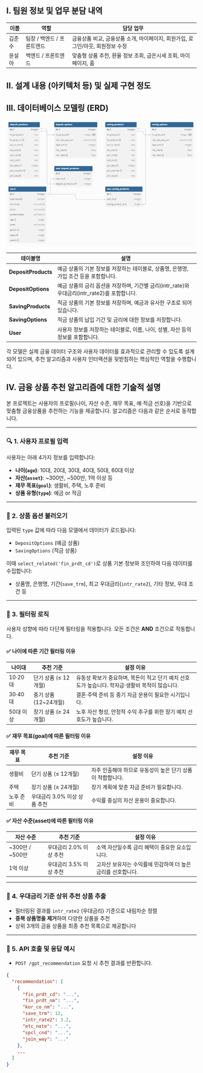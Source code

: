 ## I. 팀원 정보 및 업무 분담 내역
| 이름 | 역할 | 담당 업무 | 
|------|--------|-----------|
| 김준수 | 팀장 / 백엔드 / 프론트엔드 | 금융상품 비교, 금융상품 소개, 마이페이지, 회원가입, 로그인/아웃, 회원정보 수정
| 윤설아 | 백엔드 / 프론트엔드 | 맞춤형 상품 추천, 환율 정보 조회, 금은시세 조회, 마이페이지, 홈

## II. 설계 내용 (아키텍처 등) 및 실제 구현 정도

## III. 데이터베이스 모델링 (ERD)
![ERD](./erd.png)

| 테이블명              | 설명                                                                 |
|----------------------|----------------------------------------------------------------------|
| **DepositProducts**  | 예금 상품의 기본 정보를 저장하는 테이블로, 상품명, 은행명, 가입 조건 등을 포함합니다. |
| **DepositOptions**   | 예금 상품의 금리 옵션을 저장하며, 기간별 금리(intr_rate)와 우대금리(intr_rate2)를 포함합니다. |
| **SavingProducts**   | 적금 상품의 기본 정보를 저장하며, 예금과 유사한 구조로 되어 있습니다.               |
| **SavingOptions**    | 적금 상품의 납입 기간 및 금리에 대한 정보를 저장합니다.                            |
| **User**             | 사용자 정보를 저장하는 테이블로, 이름, 나이, 성별, 자산 등의 정보를 포함합니다.     |

각 모델은 실제 금융 데이터 구조와 사용자 데이터를 효과적으로 관리할 수 있도록 설계되어 있으며, 추천 알고리즘과 사용자 인터랙션을 뒷받침하는 핵심적인 역할을 수행합니다.

## IV. 금융 상품 추천 알고리즘에 대한 기술적 설명

본 프로젝트는 사용자의 프로필(나이, 자산 수준, 재무 목표, 예·적금 선호)을 기반으로 맞춤형 금융상품을 추천하는 기능을 제공합니다. 알고리즘은 다음과 같은 순서로 동작합니다.

---

### 🔍 1. 사용자 프로필 입력

사용자는 아래 4가지 정보를 입력합니다:

- **나이(`age`)**: 10대, 20대, 30대, 40대, 50대, 60대 이상
- **자산(`asset`)**: ~300만, ~500만, 1억 이상 등
- **재무 목표(`goal`)**: 생활비, 주택, 노후 준비
- **상품 유형(`type`)**: 예금 or 적금

---

### 🔧 2. 상품 옵션 불러오기

입력된 `type` 값에 따라 다음 모델에서 데이터가 로드됩니다:

- `DepositOptions` (예금 상품)
- `SavingOptions` (적금 상품)

이때 `select_related('fin_prdt_cd')`로 상품 기본 정보와 조인하여 다음 데이터를 수집합니다:

- 상품명, 은행명, 기간(`save_trm`), 최고 우대금리(`intr_rate2`), 기타 정보, 우대 조건 등

---

### 🧠 3. 필터링 로직

사용자 성향에 따라 다단계 필터링을 적용합니다. 모든 조건은 **AND** 조건으로 작동합니다.

#### ✅ 나이에 따른 기간 필터링 이유

| 나이대    | 추천 기준               | 설정 이유 |
|-----------|--------------------------|-----------|
| 10·20대   | 단기 상품 (≤ 12개월)     | 유동성 확보가 중요하며, 목돈이 적고 단기 예치 선호도가 높습니다. 학자금·생활비 목적이 많습니다. |
| 30·40대   | 중기 상품 (12~24개월)    | 결혼·주택 준비 등 중기 자금 운용이 필요한 시기입니다. |
| 50대 이상 | 장기 상품 (≥ 24개월)     | 노후 자산 형성, 안정적 수익 추구를 위한 장기 예치 선호도가 높습니다. |

#### ✅ 재무 목표(goal)에 따른 필터링 이유

| 재무 목표     | 추천 기준                   | 설정 이유 |
|--------------|------------------------------|-----------|
| 생활비        | 단기 상품 (≤ 12개월)         | 자주 인출해야 하므로 유동성이 높은 단기 상품이 적합합니다. |
| 주택          | 장기 상품 (≥ 24개월)         | 장기 계획에 맞춘 자금 준비가 필요합니다. |
| 노후 준비     | 우대금리 3.0% 이상 상품 추천 | 수익률 중심의 자산 운용이 중요합니다. |

#### ✅ 자산 수준(asset)에 따른 필터링 이유

| 자산 수준       | 추천 기준                  | 설정 이유 |
|------------------|-----------------------------|-----------|
| ~300만 / ~500만  | 우대금리 2.0% 이상 추천     | 소액 자산일수록 금리 혜택이 중요한 요소입니다. |
| 1억 이상         | 우대금리 3.5% 이상 추천     | 고자산 보유자는 수익률에 민감하여 더 높은 금리를 선호합니다. |

---

### 🌟 4. 우대금리 기준 상위 추천 상품 추출

- 필터링된 결과를 `intr_rate2` (우대금리) 기준으로 내림차순 정렬
- **중복 상품명을 제거**하여 다양한 상품을 추천
- 상위 3개의 금융 상품을 최종 추천 목록으로 제공합니다

---

### 🧾 5. API 호출 및 응답 예시

- `POST /gpt_recommendation` 요청 시 추천 결과를 반환합니다.

```json
{
  "recommendation": [
    {
      "fin_prdt_cd": "...",
      "fin_prdt_nm": "...",
      "kor_co_nm": "...",
      "save_trm": 12,
      "intr_rate2": 3.2,
      "etc_note": "...",
      "spcl_cnd": "...",
      "join_way": "..."
    },
    ...
  ]
}